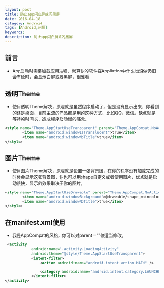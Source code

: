 ```yaml
---
layout: post
title: 防止app闪白屏或闪黑屏
date: 2016-04-18
category: Android
tags: [Android,问题]
keywords: 
description: 防止app闪白屏或闪黑屏
---
```


## 前言
- App启动时需要加载应用进程，就算你的软件在Appliation中什么也没做仍旧会有延时，会显示白屏或者黑屏，很难看

## 透明Theme
- 使用透明Theme解决，原理就是虽然程序启动了，但是没有显示出来，你看到的还是桌面，目前主流的产品都是用的这种方式，比如QQ，微信。缺点就是等待的时间长，造成程序启动慢的感觉。

```xml
<style name="Theme.AppStartUseTransparent" parent="Theme.AppCompat.NoActionBar">
        <item name="android:windowIsTranslucent">true</item>
        <item name="android:windowNoTitle">true</item>
</style>
```


## 图片Theme
- 使用图片Theme解决，原理就是设置一张背景图，在你的程序没有加载完成的时候会显示这张背景图，你也可以用shape自定义或者使用图片，优点就是启动很快，显示的效果取决于你的图片。

```xml
<style name="Theme.AppStartUseDrawable" parent="Theme.AppCompat.NoActionBar">
        <item name="android:windowBackground">@drawable/shape_maincolor</item>
        <item name="android:windowNoTitle">true</item>
</style>
```


## 在manifest.xml使用
- 我是AppCompat的风格，你可以对parent＝“”做适当修改。

```xml
 <activity
            android:name=".activity.LoadingActivity"
            android:theme="@style/Theme.AppStartUseTransparent">
            <intent-filter>
                <action android:name="android.intent.action.MAIN" />

                <category android:name="android.intent.category.LAUNCHER" />
            </intent-filter>
</activity>
```